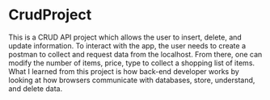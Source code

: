 # CrudProject
This is a CRUD API project which allows the user to insert, delete, and update information. To interact with the app, the user needs to create a postman to collect and request
data from the localhost. From there, one can modify the number of items, price, type to collect a shopping list of items. What I learned from this project is how 
back-end developer works by looking at how browsers communicate with databases, store, understand, and delete data.
